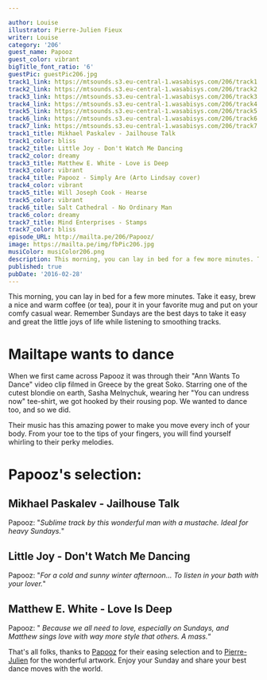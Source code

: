 ```yaml
---

author: Louise
illustrator: Pierre-Julien Fieux
writer: Louise
category: '206'
guest_name: Papooz
guest_color: vibrant
bigTitle_font_ratio: '6'
guestPic: guestPic206.jpg
track1_link: https://mtsounds.s3.eu-central-1.wasabisys.com/206/track1.mp3
track2_link: https://mtsounds.s3.eu-central-1.wasabisys.com/206/track2.mp3
track3_link: https://mtsounds.s3.eu-central-1.wasabisys.com/206/track3.mp3
track4_link: https://mtsounds.s3.eu-central-1.wasabisys.com/206/track4.mp3
track5_link: https://mtsounds.s3.eu-central-1.wasabisys.com/206/track5.mp3
track6_link: https://mtsounds.s3.eu-central-1.wasabisys.com/206/track6.mp3
track7_link: https://mtsounds.s3.eu-central-1.wasabisys.com/206/track7.mp3
track1_title: Mikhael Paskalev - Jailhouse Talk
track1_color: bliss
track2_title: Little Joy - Don't Watch Me Dancing
track2_color: dreamy
track3_title: Matthew E. White - Love is Deep
track3_color: vibrant
track4_title: Papooz - Simply Are (Arto Lindsay cover)
track4_color: vibrant
track5_title: Will Joseph Cook - Hearse
track5_color: vibrant
track6_title: Salt Cathedral - No Ordinary Man
track6_color: dreamy
track7_title: Mind Enterprises - Stamps
track7_color: bliss
episode_URL: http://mailta.pe/206/Papooz/
image: https://mailta.pe/img/fbPic206.jpg
musiColor: musiColor206.png
description: This morning, you can lay in bed for a few more minutes. Take it easy, brew a nice and warm coffee (or tea), pour it in your favorite mug and put on your comfy casual wear. Remember Sundays are the best days to take it easy and great the little joys of life while listening to smoothing tracks.
published: true
pubDate: '2016-02-28'
---
```









This morning, you can lay in bed for a few more minutes. Take it easy, brew a nice and warm coffee (or tea), pour it in your favorite mug and put on your comfy casual wear. Remember Sundays are the best days to take it easy and great the little joys of life while listening to smoothing tracks.

# Mailtape wants to dance

When we first came across Papooz it was through their "Ann Wants To Dance" video clip filmed in Greece by the great Soko. Starring one of the cutest blondie on earth, Sasha Melnychuk, wearing her "You can undress now" tee-shirt, we got hooked by their rousing pop. We wanted to dance too, and so we did. 

Their music has this amazing power to make you move every inch of your body. From your toe to the tips of your fingers, you will find yourself whirling to their perky melodies.

# Papooz's selection:
 
## Mikhael Paskalev - Jailhouse Talk
Papooz: "_Sublime track by this wonderful man with a mustache. Ideal for heavy Sundays._"

## Little Joy - Don't Watch Me Dancing
Papooz: "_For a cold and sunny winter afternoon... To listen in your bath with your lover._"

## Matthew E. White - Love Is Deep
Papooz: " _Because we all need to love, especially on Sundays, and Matthew sings love with way more style that others. A mass._“
 

That's all folks, thanks to [Papooz](https://www.facebook.com/papoozband/) for their easing selection and to [Pierre-Julien](http://www.pierrejulienfieux.com/) for the wonderful artwork. Enjoy your Sunday and share your best dance moves with the world.
